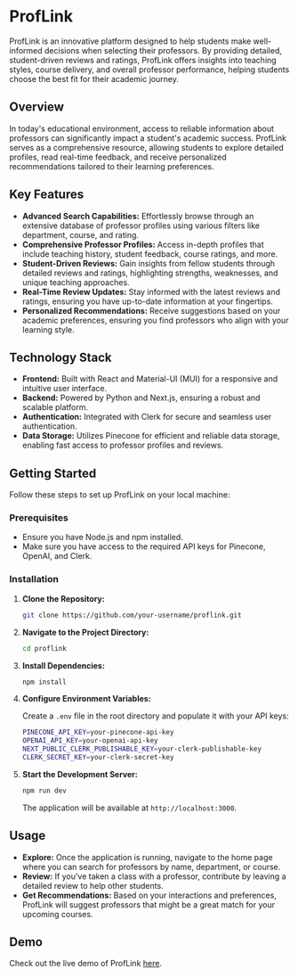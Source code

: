 # ProfLink

ProfLink is an innovative platform designed to help students make well-informed decisions when selecting their professors. By providing detailed, student-driven reviews and ratings, ProfLink offers insights into teaching styles, course delivery, and overall professor performance, helping students choose the best fit for their academic journey.

## Overview

In today's educational environment, access to reliable information about professors can significantly impact a student's academic success. ProfLink serves as a comprehensive resource, allowing students to explore detailed profiles, read real-time feedback, and receive personalized recommendations tailored to their learning preferences.

## Key Features

- **Advanced Search Capabilities:** Effortlessly browse through an extensive database of professor profiles using various filters like department, course, and rating.
- **Comprehensive Professor Profiles:** Access in-depth profiles that include teaching history, student feedback, course ratings, and more.
- **Student-Driven Reviews:** Gain insights from fellow students through detailed reviews and ratings, highlighting strengths, weaknesses, and unique teaching approaches.
- **Real-Time Review Updates:** Stay informed with the latest reviews and ratings, ensuring you have up-to-date information at your fingertips.
- **Personalized Recommendations:** Receive suggestions based on your academic preferences, ensuring you find professors who align with your learning style.

## Technology Stack

- **Frontend:** Built with React and Material-UI (MUI) for a responsive and intuitive user interface.
- **Backend:** Powered by Python and Next.js, ensuring a robust and scalable platform.
- **Authentication:** Integrated with Clerk for secure and seamless user authentication.
- **Data Storage:** Utilizes Pinecone for efficient and reliable data storage, enabling fast access to professor profiles and reviews.

## Getting Started

Follow these steps to set up ProfLink on your local machine:

### Prerequisites

- Ensure you have Node.js and npm installed.
- Make sure you have access to the required API keys for Pinecone, OpenAI, and Clerk.

### Installation

1. **Clone the Repository:**

    ```bash
    git clone https://github.com/your-username/proflink.git
    ```

2. **Navigate to the Project Directory:**

    ```bash
    cd proflink
    ```

3. **Install Dependencies:**

    ```bash
    npm install
    ```

4. **Configure Environment Variables:**

   Create a `.env` file in the root directory and populate it with your API keys:

    ```bash
    PINECONE_API_KEY=your-pinecone-api-key
    OPENAI_API_KEY=your-openai-api-key
    NEXT_PUBLIC_CLERK_PUBLISHABLE_KEY=your-clerk-publishable-key
    CLERK_SECRET_KEY=your-clerk-secret-key
    ```

5. **Start the Development Server:**

    ```bash
    npm run dev
    ```

   The application will be available at `http://localhost:3000`.

## Usage

- **Explore:** Once the application is running, navigate to the home page where you can search for professors by name, department, or course.
- **Review:** If you've taken a class with a professor, contribute by leaving a detailed review to help other students.
- **Get Recommendations:** Based on your interactions and preferences, ProfLink will suggest professors that might be a great match for your upcoming courses.

## Demo

Check out the live demo of ProfLink [here](https://proflink.vercel.app/).
